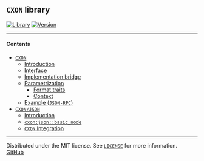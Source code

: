 ## `CXON` library

[![Library][img-lib]](https://github.com/oknenavin/cxon)
[![Version][img-ver]](https://github.com/oknenavin/cxon/releases)  


--------------------------------------------------------------------------------

#### Contents
  - [`CXON`](../src/cxon/README.md)
    - [Introduction](../src/cxon/README.md#introduction)
    - [Interface](../src/cxon/README.md#interface)
    - [Implementation bridge](../src/cxon/README.md#implementation-bridge)
    - [Parametrization](../src/cxon/README.md#parametrization)
      - [Format traits](../src/cxon/README.md#format-traits)
      - [Context](../src/cxon/README.md#context)
    - [Example (`JSON-RPC`)](../src/cxon/README.md#example-json-rpc)
  - [`CXON/JSON`](../src/cxon/lang/json/README.md)
    - [Introduction](../src/cxon/lang/json/node/README.md#introduction)
    - [`cxon:json::basic_node`](../src/cxon/lang/json/node/README.md#basic_node)
    - [`CXON` Integration](../src/cxon/lang/json/node/README.md#cxon-integration)


--------------------------------------------------------------------------------

Distributed under the MIT license. See [`LICENSE`](../LICENSE) for more information.  
[GitHub](https://github.com/oknenavin/cxon)  


<!-- links -->
[img-lib]: https://img.shields.io/badge/lib-CXON-608060.svg?style=plastic
[img-ver]: https://img.shields.io/github/release/oknenavin/cxon.svg?style=plastic&color=608060
